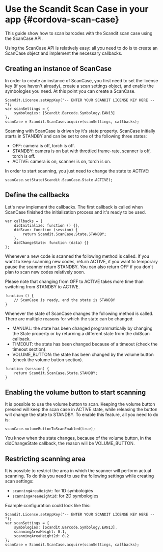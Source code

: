 Use the Scandit Scan Case in your app      {#cordova-scan-case}
=========================================

This guide show how to scan barcodes with the Scandit scan case using the ScanCase API.

Using the ScanCase API is relatively easy: all you need to do is to create an ScanCase object and implement
the necessary callbacks.

## Creating an instance of ScanCase

In order to create an instance of ScanCase, you first need to
set the license key (if you haven't already), create a scan settings object, and
enable the symbologies you need. At this point you can create a ScanCase.

~~~~~~~~~~~~~~~~{.java}
Scandit.License.setAppKey("-- ENTER YOUR SCANDIT LICENSE KEY HERE --");
var scanSettings = {
    symbologies: [Scandit.Barcode.Symbology.EAN13]
};
scanCase = Scandit.ScanCase.acquire(scanSettings, callbacks);
~~~~~~~~~~~~~~~~

Scanning with ScanCase is driven by it's state property.
ScanCase initially starts in STANDBY and can be set to one of the following three states:
- OFF: camera is off, torch is off.
- STANDBY: camera is on but with throttled frame-rate, scanner is off, torch is off.
- ACTIVE: camera is on, scanner is on, torch is on.

In order to start scanning, you just need to change the state to ACTIVE:

~~~~~~~~~~~~~~~~{.java}
scanCase.setState(Scandit.ScanCase.State.ACTIVE);
~~~~~~~~~~~~~~~~

## Define the callbacks

Let's now implement the callbacks. The first callback is called when ScanCase finished the initialization process and it's ready to be used.

~~~~~~~~~~~~~~~~{.java}
var callbacks = {
    didInitialize: function () {},
    didScan: function (session) {
        return Scandit.ScanCase.State.STANDBY;
    },
    didChangeState: function (data) {}
};
~~~~~~~~~~~~~~~~

Whenever a new code is scanned the following method is called.
If you want to keep scanning new codes, return ACTIVE, if you want to
temporary pause the scanner return STANDBY.
You can also return OFF if you don't plan to scan new codes relatively soon.

Please note that changing from OFF to ACTIVE takes more time
than switching from STANDBY to ACTIVE.

~~~~~~~~~~~~~~~~{.java}
function () {
    // ScanCase is ready, and the state is STANDBY
}
~~~~~~~~~~~~~~~~

Whenever the state of ScanCase changes the following method is called.
There are multiple reasons for which the state can be changed:
- MANUAL: the state has been changed programmatically by changing the State property
  or by returning a different state from the didScan callback.
- TIMEOUT: the state has been changed because of a timeout (check the timeout section).
- VOLUME_BUTTON: the state has been changed by the volume button (check the volume button section).

~~~~~~~~~~~~~~~~{.java}
function (session) {
    return Scandit.ScanCase.State.STANDBY;
}
~~~~~~~~~~~~~~~~

## Enabling the volume button to start scanning

It is possible to use the volume button to scan.
Keeping the volume button pressed will keep the scan case in ACTIVE state,
while releasing the button will change the state to STANDBY.
To enable this feature, all you need to do is:

~~~~~~~~~~~~~~~~{.m}
scanCase.volumeButtonToScanEnabled(true);
~~~~~~~~~~~~~~~~

You know when the state changes, because of the volume button, in the didChangeState callback,
the reason will be VOLUME_BUTTON.

<!-- ## Using timeouts to switch state

It is possible to switch from one state to another one automatically after a specific timeout.
This could be useful, for instance, to switch the scanner off after a long time of inactivity in order to save power.

The following code changes the state from STANDBY to OFF after approximately 60 seconds.

*Swift*
~~~~~~~~~~~~~~~~{.m}
scanCase.setTimeout(60, from: .standby, to: .off)
~~~~~~~~~~~~~~~~
You know when the state changes because of a timeout in SBSScanCaseDelegate::scanCase:didChangeState:reason:,
the reason will be SBSScanCaseStateChangeReasonTimeout.

You could, for instance, display an alert to inform the user that the scanned has been switched off:

*Swift*
~~~~~~~~~~~~~~~~{.m}
func scanCase(_ scanCase: SBSScanCase, didChange state: SBSScanCaseState, reason: SBSScanCaseStateChangeReason) {
    switch state {
    case .standby: break
    case .active: break
    case .off:
        DispatchQueue.main.async {
            if reason == SBSScanCaseStateChangeReason.timeout {
                let alertTitle = "State changed to SBSScanCaseStateOff to save power"
                let alertController = UIAlertController(title: alertTitle, message: nil, preferredStyle: .alert)
                let okAction = UIAlertAction(title: "OK", style: .default)
                alertController.addAction(okAction)
                self.present(alertController, animated: true)
            }
        }
    }
}
~~~~~~~~~~~~~~~~ -->

## Restricting scanning area

It is possible to restrict the area in which the scanner will perform actual scanning. To do this you need to use the following settings while creating scan settings:
- `scanningAreaHeight`: for 1D symbologies
- `scanningAreaHeight2d`: for 2D symbologies

Example configuration could look like this:

~~~~~~~~~~~~~~~~{.java}
Scandit.License.setAppKey("-- ENTER YOUR SCANDIT LICENSE KEY HERE --");
var scanSettings = {
    symbologies: [Scandit.Barcode.Symbology.EAN13],
    scanningAreaHeight: 0.1,
    scanningAreaHeight2d: 0.2
};
scanCase = Scandit.ScanCase.acquire(scanSettings, callbacks);
~~~~~~~~~~~~~~~~

